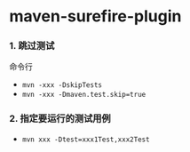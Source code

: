 # maven-surefire-plugin

### 1. 跳过测试
命令行
- `mvn -xxx -DskipTests`
- `mvn -xxx -Dmaven.test.skip=true`


### 2. 指定要运行的测试用例
- `mvn xxx -Dtest=xxx1Test,xxx2Test`